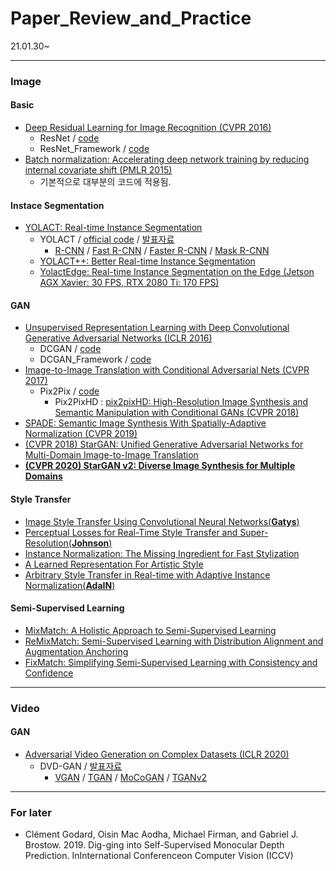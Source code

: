 # Paper_Review_and_Practice
21.01.30~
* * *
### Image
#### Basic
- [Deep Residual Learning for Image Recognition (CVPR 2016)](https://arxiv.org/abs/1512.03385)
  + ResNet / [code](https://github.com/kwonminki/Paper_Review_and_Practice/blob/master/Code/ResNet/ResNet.ipynb)
  + ResNet_Framework / [code](https://github.com/kwonminki/Paper_Review_and_Practice/tree/master/Code/ResNet_Framework)
- [Batch normalization: Accelerating deep network training by reducing internal covariate shift (PMLR 2015)](https://arxiv.org/abs/1502.03167)
  + 기본적으로 대부분의 코드에 적용됨.
#### Instace Segmentation
- [YOLACT: Real-time Instance Segmentation](https://arxiv.org/abs/1904.02689)
  + YOLACT / [official code](https://github.com/dbolya/yolact) / [발표자료](https://github.com/yj-uh/vi-lab/issues/9)
    * [R-CNN](https://arxiv.org/abs/1311.2524) / [Fast R-CNN](https://arxiv.org/abs/1504.08083) / [Faster R-CNN](https://arxiv.org/abs/1506.01497) / [Mask R-CNN](https://arxiv.org/abs/1703.06870)
  + [YOLACT++: Better Real-time Instance Segmentation](https://arxiv.org/abs/1912.06218)
  + [YolactEdge: Real-time Instance Segmentation on the Edge (Jetson AGX Xavier: 30 FPS, RTX 2080 Ti: 170 FPS)](https://arxiv.org/abs/1912.06218)
  
#### GAN
- [Unsupervised Representation Learning with Deep Convolutional Generative Adversarial Networks (ICLR 2016)](https://arxiv.org/abs/1511.06434)
  + DCGAN / [code](https://github.com/kwonminki/Paper_Review_and_Practice/blob/master/Code/DCGAN/DCGAN_Test.ipynb)
  + DCGAN_Framework / [code](https://github.com/kwonminki/Paper_Review_and_Practice/tree/master/Code/DCGAN_Framework)
- [Image-to-Image Translation with Conditional Adversarial Nets (CVPR 2017)](https://phillipi.github.io/pix2pix/)
  + Pix2Pix / [code](https://github.com/kwonminki/Paper_Review_and_Practice/tree/master/Code/pix2pix)
    * Pix2PixHD : [pix2pixHD: High-Resolution Image Synthesis and Semantic Manipulation with Conditional GANs (CVPR 2018)](https://tcwang0509.github.io/pix2pixHD/)
- [SPADE: Semantic Image Synthesis With Spatially-Adaptive Normalization (CVPR 2019)](https://nvlabs.github.io/SPADE/)
- [(CVPR 2018) StarGAN: Unified Generative Adversarial Networks for Multi-Domain Image-to-Image Translation](https://arxiv.org/pdf/1711.09020.pdf)
- [**(CVPR 2020) StarGAN v2: Diverse Image Synthesis for Multiple Domains**](https://arxiv.org/pdf/1912.01865.pdf)

#### Style Transfer
- [Image Style Transfer Using Convolutional Neural Networks(**Gatys**)](https://www.cv-foundation.org/openaccess/content_cvpr_2016/html/Gatys_Image_Style_Transfer_CVPR_2016_paper.html)
- [Perceptual Losses for Real-Time Style Transfer and Super-Resolution(**Johnson**)](https://arxiv.org/abs/1603.08155)
- [Instance Normalization: The Missing Ingredient for Fast Stylization](https://arxiv.org/abs/1607.08022)
- [A Learned Representation For Artistic Style](https://arxiv.org/abs/1610.07629)
- [Arbitrary Style Transfer in Real-time with Adaptive Instance Normalization(**AdaIN**)](https://arxiv.org/abs/1703.06868)

#### Semi-Supervised Learning
- [MixMatch: A Holistic Approach to Semi-Supervised Learning](https://arxiv.org/abs/1905.02249)
- [ReMixMatch: Semi-Supervised Learning with Distribution Alignment and Augmentation Anchoring](https://arxiv.org/abs/1911.09785)
- [FixMatch: Simplifying Semi-Supervised Learning with Consistency and Confidence](https://arxiv.org/abs/2001.07685)

* * *
### Video
#### GAN
- [Adversarial Video Generation on Complex Datasets (ICLR 2020)](https://arxiv.org/abs/1907.06571)
  + DVD-GAN / [발표자료](https://github.com/yj-uh/vi-lab/issues/11)
    * [VGAN](https://arxiv.org/abs/1609.02612) / [TGAN](https://arxiv.org/abs/1611.06624) / [MoCoGAN](https://arxiv.org/abs/1707.04993) / [TGANv2](https://arxiv.org/abs/1811.09245)
* * *


### For later
 - Clément Godard, Oisin Mac Aodha, Michael Firman, and Gabriel J. Brostow. 2019. Dig-ging into Self-Supervised Monocular Depth Prediction. InInternational Conferenceon Computer Vision (ICCV)

